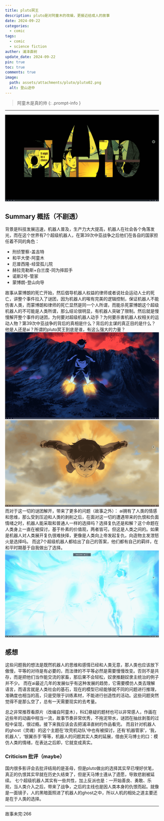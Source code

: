 ```yaml
---
title: pluto冥王
description: pluto是对阿童木的改编，更接近给成人的故事
date: 2024-09-22
categories:
  - comic
tags:
  - comic
  - science fiction
auther: 浦泽直树
update_date: 2024-09-22
pin: true
toc: true
comments: true
image:
  path: assets/attachments/pluto/pluto02.png
  alt: 登山途中
---
```

> 阿童木是真的帅
{: .prompt-info }
---
![img](assets/attachments/pluto/pluto01.png)
## Summary 概括（不剧透）
背景是科技发展迅速，机器人普及，生产力大大提高，机器人在社会各个角落发光，而在这个世界有7个超级机器人，在第39次中亚战争之后他们在各自的国家担任着不同的角色：
- 刑侦警察-盖吉特 
- 和平大使-阿童木 
- 厄普西隆-经营孤儿院 
- 赫拉克勒斯+白兰度-同为摔跤手 
- 诺斯2号-管家 
- 蒙博朗-登山向导

故事从蒙博朗的死亡开始，然后倡导机器人权益的律师或者说社会运动人士的死亡，讲整个事件拉入了谜团，因为机器人的唉有完美的逻辑控制，保证机器人不能伤害人类，而蒙博朗和律师的死亡显然是同一个人所谓，而能杀死蒙博朗这个超级机器人的不可能是人类所谓，那么结论很明显，有机器人突破了限制。然后就是慢慢解开整个事件的谜团，为何要对超级机器人动手？为何要杀害机器人权相关的运动人物？第39次中亚战争的背后的真相是什么？背后的主谋的真正目的是什么？他是人还是ai？所谓的pluto冥王到底是谁，有这么强大的力量？
![img](assets/attachments/pluto/pluto03.png)
![img](assets/attachments/pluto/pluto04.png)
而对于这一切的谜团解开，带来了更多的问题（故事之外）：
ai拥有了人类的情感和思维，那么受到压迫和人类的剥削之后，在面对这一切的遭遇带来的仇恨和负面情绪之时，机器人能采取和普通人一样的选择吗？选择复仇还是和解？这个命题在人类身上一直在被探讨，基于朴素的价值观，两者皆可。但这是人类之间的。如果是机器人对人类展开复仇很难抉择，更像是人类向上帝发起复仇，向造物主发泄怒火是选择吗。
而这7个超级机器人都给出了自己的答案，他们都有自己的羁绊，在和平时期基于自我做出了选择。
![img](assets/attachments/pluto/pluto05.png)
## 感想
这些问题我的想法是既然机器人的思维和感情已经和人类无意，那人类也应该放下傲慢，平等的对待是有必要的，而法律的不平等必然是需要慢慢改变。否则不是共存，而是把他们当作能交流的家畜，那后果不会轻松，奴隶推翻奴隶主统治的例子并不少。
而在ai最近几年的发展似乎有这种发展的趋势，它需要模仿人类去理解语言，而语言就是人类社会的基石，现在的模型已经能够就不同的问题进行推理，准确度也相当的高，只是受限于训练素材，不能进行创造性的活动。这些问题突然觉得不是那么空了，总有一天需要现实的去考量。

总之非常推荐看原片（改编自阿童木），科幻悬疑的题材也可以非常感人，作画在近些年的动画中相当一流，故事节奏非常优秀，不拖泥带水，谜团在抽丝剥茧的过程中呈现，很过瘾。接下来我应该会去把浦泽直树的作品看完。
而且针对机器人的ghost（灵魂）的这个主题在‘攻壳机动队’中也有被探讨，还有‘机器管家’，‘我，机器人’，‘银翼杀手’等等，机器人的问题其实人类的延展，借由天马博士的口：模仿人类的情绪，在表达之后即，它就变成真实。

### Criticism 批评（maybe）
国内很多影评会去批评结局的是圣母，但是pluto做出的选择其实早已埋好伏笔，真正的仇恨其实早就在历史久结束了，但是天马博士遵从了遗愿，导致悲剧被延续。
七个超级机器人其实有一些共性，加上反派也是：一开始善良、勇敢、乐观，当人类介入之后，带来了战争，之后的主线也是因人类本身的仇恨而起。就像是一面镜子，人的黑暗面照进了机器人的ghost之中，所以人机的相处之道主要还是在于人类的选择。


---
故事未完:266
